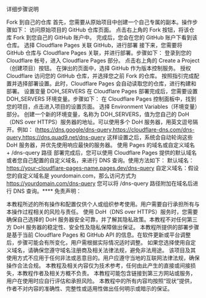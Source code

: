 详细步骤说明

Fork 到自己的仓库 首先，您需要从原始项目中创建一个自己专属的副本。操作步骤如下： 访问原始项目的 GitHub 仓库页面。 点击右上角的 Fork 按钮，将该仓库 Fork 到您自己的 GitHub 账户中。 完成后，您会在您的 GitHub 账户下看到该仓库。
选择 Cloudflare Pages 关联 GitHub，进行部署 接下来，您需要将 GitHub 仓库与 Cloudflare Pages 关联，并进行部署。步骤如下： 登录到您的 Cloudflare 帐号，进入 Cloudflare Pages 部分。 点击右上角的 Create a Project（创建项目）按钮。 在弹出的页面中，选择 GitHub 作为版本控制服务。 授权 Cloudflare 访问您的 GitHub 仓库，并选择您之前 Fork 的仓库。 按照指引完成配置并选择部署设置。此时，Cloudflare Pages 会自动读取您的仓库，进行构建和部署。
设置变量 DOH_SERVERS 在 Cloudflare Pages 部署完成后，您需要设置 DOH_SERVERS 环境变量。步骤如下： 在 Cloudflare Pages 控制面板中，找到您的项目，点击进入项目的设置页面。 选择 Environment Variables（环境变量）部分。 创建一个新的环境变量，名称为 DOH_SERVERS，值为您自己的 DoH（DNS over HTTPS）服务器的地址。可以使用多个 DoH 服务器，用英文逗号隔开。例如： (https://dns.google/dns-query,https://cloudflare-dns.com/dns-query,https://dns.quad9.net/dns-query 这样设置之后，系统会自动轮询这些 DoH 服务器，并优先使用响应最快的服务器。
使用 Pages 的域名或自定义域名 + /dns-query 路径 部署完成后，您可以使用 Cloudflare Pages 提供的默认域名或者您自己配置的自定义域名，来进行 DNS 查询。使用方法如下： 默认域名：https://your-cloudflare-pages-name.pages.dev/dns-query 自定义域名：假设您的自定义域名是 yourdomain.com，那么访问方式为 https://yourdomain.com/dns-query 您可以将 /dns-query 路径附加在域名后进行 DNS 查询。****
免责声明：

本教程所述的所有操作和配置仅供个人或组织参考使用。用户需要自行承担所有与本操作过程相关的风险与责任。
使用 DoH（DNS over HTTPS）服务时，您需要确保自己选择的 DoH 服务器安全可靠，并了解其隐私政策。本教程不对任何第三方 DoH 服务器的稳定性、安全性及隐私保障做出保证。
本教程所提供的部署步骤是基于当前 Cloudflare Pages 和 GitHub API 的信息。在软件更新或平台调整后，步骤可能会有所变化，用户需根据实际情况适时调整。
如果您选择使用自定义域名，请确保您遵守域名注册商及相关法律法规，避免非法用途。
该项目及其使用方式不应用于任何非法或恶意目的。用户应遵守当地的互联网法律法规，确保操作合法合规。
本教程及相关内容仅为技术参考，任何由此产生的直接或间接损失，本教程作者及相关方概不负责。
本教程可能包含链接到第三方网站或服务，用户在使用时应自行评估和承担风险。
本教程中的所有内容均按照“现状”提供，作者不对内容的准确性、完整性或适用性做出任何明示或暗示的保证。

